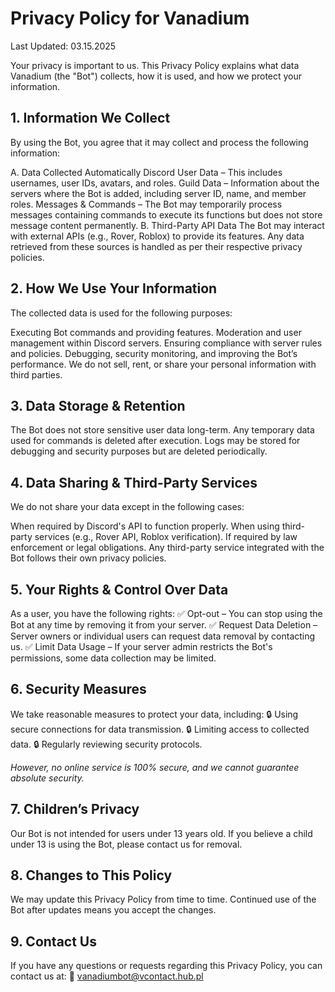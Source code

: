 # Privacy Policy for Vanadium
Last Updated: 03.15.2025

Your privacy is important to us. This Privacy Policy explains what data Vanadium (the "Bot") collects, how it is used, and how we protect your information.

## 1. Information We Collect
By using the Bot, you agree that it may collect and process the following information:

A. Data Collected Automatically
Discord User Data – This includes usernames, user IDs, avatars, and roles.
Guild Data – Information about the servers where the Bot is added, including server ID, name, and member roles.
Messages & Commands – The Bot may temporarily process messages containing commands to execute its functions but does not store message content permanently.
B. Third-Party API Data
The Bot may interact with external APIs (e.g., Rover, Roblox) to provide its features. Any data retrieved from these sources is handled as per their respective privacy policies.

## 2. How We Use Your Information
The collected data is used for the following purposes:

Executing Bot commands and providing features.
Moderation and user management within Discord servers.
Ensuring compliance with server rules and policies.
Debugging, security monitoring, and improving the Bot’s performance.
We do not sell, rent, or share your personal information with third parties.

## 3. Data Storage & Retention
The Bot does not store sensitive user data long-term.
Any temporary data used for commands is deleted after execution.
Logs may be stored for debugging and security purposes but are deleted periodically.

## 4. Data Sharing & Third-Party Services
We do not share your data except in the following cases:

When required by Discord's API to function properly.
When using third-party services (e.g., Rover API, Roblox verification).
If required by law enforcement or legal obligations.
Any third-party service integrated with the Bot follows their own privacy policies.

## 5. Your Rights & Control Over Data
As a user, you have the following rights:
✅ Opt-out – You can stop using the Bot at any time by removing it from your server.
✅ Request Data Deletion – Server owners or individual users can request data removal by contacting us.
✅ Limit Data Usage – If your server admin restricts the Bot's permissions, some data collection may be limited.

## 6. Security Measures
We take reasonable measures to protect your data, including:
🔒 Using secure connections for data transmission.
🔒 Limiting access to collected data.
🔒 Regularly reviewing security protocols.

_However, no online service is 100% secure, and we cannot guarantee absolute security._

## 7. Children’s Privacy
Our Bot is not intended for users under 13 years old. If you believe a child under 13 is using the Bot, please contact us for removal.

## 8. Changes to This Policy
We may update this Privacy Policy from time to time. Continued use of the Bot after updates means you accept the changes.

## 9. Contact Us
If you have any questions or requests regarding this Privacy Policy, you can contact us at:
📩 vanadiumbot@vcontact.hub.pl
